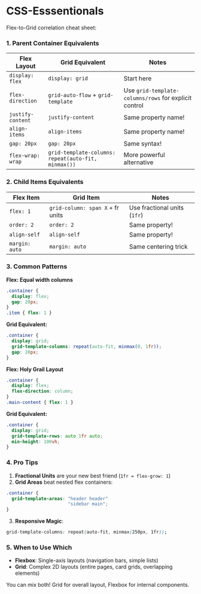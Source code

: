 # CSS-Esssentionals

Flex-to-Grid correlation cheat sheet:

### 1. Parent Container Equivalents
| Flex Layout           | Grid Equivalent                | Notes |
|-----------------------|---------------------------------|-------|
| `display: flex`       | `display: grid`                | Start here |
| `flex-direction`      | `grid-auto-flow` + `grid-template` | Use `grid-template-columns/rows` for explicit control |
| `justify-content`     | `justify-content`              | Same property name! |
| `align-items`         | `align-items`                  | Same property name! |
| `gap: 20px`           | `gap: 20px`                    | Same syntax! |
| `flex-wrap: wrap`     | `grid-template-columns: repeat(auto-fit, minmax())` | More powerful alternative |

### 2. Child Items Equivalents
| Flex Item            | Grid Item                | Notes |
|----------------------|--------------------------|-------|
| `flex: 1`           | `grid-column: span X` + fr units | Use fractional units (`1fr`) |
| `order: 2`          | `order: 2`               | Same property! |
| `align-self`        | `align-self`             | Same property! |
| `margin: auto`      | `margin: auto`           | Same centering trick |

### 3. Common Patterns
**Flex: Equal width columns**
```css
.container {
  display: flex;
  gap: 20px;
}
.item { flex: 1 }
```

**Grid Equivalent:**
```css
.container {
  display: grid;
  grid-template-columns: repeat(auto-fit, minmax(0, 1fr));
  gap: 20px;
}
```

**Flex: Holy Grail Layout**
```css
.container {
  display: flex;
  flex-direction: column;
}
.main-content { flex: 1 }
```

**Grid Equivalent:**
```css
.container {
  display: grid;
  grid-template-rows: auto 1fr auto;
  min-height: 100vh;
}
```

### 4. Pro Tips
1. **Fractional Units** are your new best friend (`1fr = flex-grow: 1`)
2. **Grid Areas** beat nested flex containers:
```css
.container {
  grid-template-areas: "header header"
                       "sidebar main";
}
```
3. **Responsive Magic**:
```css
grid-template-columns: repeat(auto-fit, minmax(250px, 1fr));
```

### 5. When to Use Which
- **Flexbox**: Single-axis layouts (navigation bars, simple lists)
- **Grid**: Complex 2D layouts (entire pages, card grids, overlapping elements)

You can mix both! Grid for overall layout, Flexbox for internal components.
